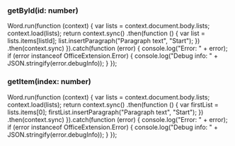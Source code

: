 ### getById(id: number)  
Word.run(function (context) {
    var lists = context.document.body.lists;
    context.load(lists);
    return context.sync()
        .then(function () {
            var list = lists.items[listId];
            list.insertParagraph("Paragraph text", "Start");
        })
        .then(context.sync)
}).catch(function (error) {
    console.log("Error: " + error);
    if (error instanceof OfficeExtension.Error) {
        console.log("Debug info: " + JSON.stringify(error.debugInfo));
    }
});



### getItem(index: number)  
Word.run(function (context) {
    var lists = context.document.body.lists;
    context.load(lists);
    return context.sync()
        .then(function () {
            var firstList = lists.items[0];
            firstList.insertParagraph("Paragraph text", "Start");
        })
        .then(context.sync)
}).catch(function (error) {
    console.log("Error: " + error);
    if (error instanceof OfficeExtension.Error) {
        console.log("Debug info: " + JSON.stringify(error.debugInfo));
    }
});

